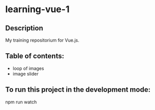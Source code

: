 # learning-vue-1

## Description
My training repositorium for Vue.js.

## Table of contents:
- loop of images
- image slider

## To run this project in the development mode:
npm run watch
